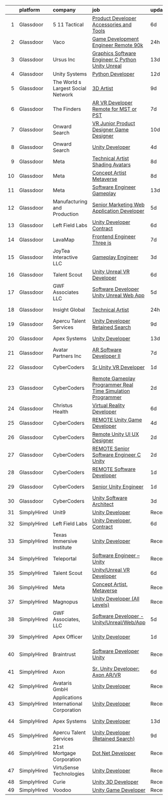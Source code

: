

|    | platform    | company                                | job                                                                                                                                                                                                                                                                                                                                                                                                                                                                                                                                                                                                                                                                                                                                                                                                                                                                                                                                                                                                                                                                                                                                                                                                                                                                                                                                                                                                                                                                     | update_time   | location           |
|---:|:------------|:---------------------------------------|:------------------------------------------------------------------------------------------------------------------------------------------------------------------------------------------------------------------------------------------------------------------------------------------------------------------------------------------------------------------------------------------------------------------------------------------------------------------------------------------------------------------------------------------------------------------------------------------------------------------------------------------------------------------------------------------------------------------------------------------------------------------------------------------------------------------------------------------------------------------------------------------------------------------------------------------------------------------------------------------------------------------------------------------------------------------------------------------------------------------------------------------------------------------------------------------------------------------------------------------------------------------------------------------------------------------------------------------------------------------------------------------------------------------------------------------------------------------------|:--------------|:-------------------|
|  1 | Glassdoor   | 5 11 Tactical                          | [Product Developer   Accessories and Tools](https://www.glassdoor.com/partner/jobListing.htm?pos=114&ao=1110586&s=58&guid=000001831befbb0b8b8a5b6547b1e1d0&src=GD_JOB_AD&t=SR&vt=w&cs=1_8727e449&cb=1662621039729&jobListingId=1008112128810&cpc=F4EED0218A761C36&jrtk=3-0-1gcduveq2ia2t801-1gcduveqmgrhv800-6e2450d7f7411aa9--6NYlbfkN0D6KkuCY15rIuO4yDBIdTXqpEaovYncxkn53Vcrfk9ZM5wnFUFug3bUOwzVVTDFWhs4wfNLJFKAe3yOrZ11C6YtWDrse4XV1Lqq490EEzg_Z_4wEpdQ1NvAiX4cvmtyij8VriQu6uCAbtofxvZWjCQV-nneCz4nGmDwFVwfmMX7UF9T0qTsReOkLzyfKA7KdP5cFLKm84AwnNnwRfqDwt_wUp2S-sPTL1A2o_g70TtOL3x8ZbxEw1Gwy53wquQuB9a9oJupendtH3T02TYlU2ul3KdCJYPcNlm_yrfXAARbQYSJaczOvCKx7xZNl2v1ecYnAFUnwwnvsL2r4Ux1FZVP-oBywsxrYle3GZXy1ThZI2bnNQOKDF7XgbgH5Cdw252Noz-6EHRXa9N7WSmKU3OGeihz67_BenXL1zyJw1l3v5BVzGwms-AgtZ5kgqpwudU_dZpCRPtYnW_jhRvxRNWln2qgXls2aRBEtb87Y6A_Zr1cFvSsnp554BT6SVFzyl3OI4HIGGdszzfq48ciIVCPUMWLLmWZr_JEzpkGxxQm8WOZfQmWzwIlnz_ej9BXqYxS06f45CTW3rAjj3gyQmmycCclMr774UdEPASBwH3nkc0NkLIoBYoIGIyXCY3P2oMybxLmo4J6sNydnnu4bGBf-b6qFiCD3HPaffnIhabQc_cg7l6YDfrF-LRFpmsa5J2qm7xsEGmVxUjKj2gwTirmZHpH1OpEUgbRrBxk5dUMp5SjpIaBrmh3qabL3j2NvtsqPbme0TabYmxAWfv3JXyps_BuDLrR-Lw9BSZsqMYd4L2JSCcd0UlV)                                                                                                                                                                                                                                                                         | 6d            | Irvine, CA         |
|  2 | Glassdoor   | Vaco                                   | [Game Development Engineer  Remote   90k](https://www.glassdoor.com/partner/jobListing.htm?pos=125&ao=1110586&s=58&guid=000001831befbb0b8b8a5b6547b1e1d0&src=GD_JOB_AD&t=SR&vt=w&ea=1&cs=1_60d1a84b&cb=1662621039730&jobListingId=1008123868691&cpc=B076152010A3B66C&jrtk=3-0-1gcduveq2ia2t801-1gcduveqmgrhv800-772e368b76b43bd2--6NYlbfkN0D_sybMACCpf9B-677oK5j6rPldVB6BlrVvFjO_o-GJZbzuF-qh4PxErFUqfUsv_6vLbAcEy4Mlfh66laQWdyS0J0DxNhnDJQ-6FXbC9HX49IiNU6oOtywABwDOZN41N_oYnRQNWd9z7zd9UNL22TOo213y5ipMIoB3I2jtlS3w2_j4En-L8rBYos2YX7HXeYyp_J_wH33DfNIQWcS4-IIVPvi6t4FKnhLVBQAPVSK7OIQhQwK_J_fWQ6tFCk2NTR-mfyyvkLBrJtmgRQgH4irS2UtGPatrBNgAAhwp0drq3f-YYdu-QTbKaiTsXJrjkZqaaYITnY3HJfD5xtlRyGG7ZYXQqqApFNaK8lHYSc23UBMUxK_mB2G33ahdHtv4c3Qh-JXvgJ2-Clu9M_p-A1yHo0yeW-Hf34IDpbRHbPwXx6A_A9WK-ZtIB0sXt650AyyM6eGj80fA5woxOoFeJYKB9uwVTOu4u4kcCKsH-cAv9iV2s7unNRH8jpNHZULdE5g4_rhJRVf1oMMXbjVV24urBZw5FSjcJKtXzlHje2LYfQ%3D%3D)                                                                                                                                                                                                                                                                                                                                                                                                                                                                                                                                          | 24h           | Huntsville, AL     |
|  3 | Glassdoor   | Ursus  Inc                             | [Graphics Software Engineer   C   Python Unity Unreal](https://www.glassdoor.com/partner/jobListing.htm?pos=126&ao=1110586&s=58&guid=000001831befbb0b8b8a5b6547b1e1d0&src=GD_JOB_AD&t=SR&vt=w&ea=1&cs=1_d7045bfd&cb=1662621039730&jobListingId=1008094033133&cpc=334ABAF5D42DC775&jrtk=3-0-1gcduveq2ia2t801-1gcduveqmgrhv800-a503bf67493adf7c--6NYlbfkN0CT8vBT9H5mqECx2dfLV_FONLPDKpIRssxVwtj05Tmm4rA5I0VNOPdM1oYsK66ov5ozRYF8l6lSbj2w8mnkxNtzPvq4xrxWyHAas6Dg1kdrUOgJv2YyZkHQbFM2OivhpugmqZ5om6MWAcpLRyZ6gIQlFMLi08SCGusRRvhDyvVeMX8DUUTJXmTx6nw7SsSZdq8Nt-8KK_5o4vH15EibFmTTp8ytDggw_ewlPkDrXh-xoNpk42rGPX8WrmLj9WET0I6dPhj6yNieG23cgjyuYrAZTWgA_m_BaYOpu9d7djE9YsxGZkkraPINNrJ6scFPNkbMRvgGsS-qsSSUFneYLkAQ5qWjDjR8zvg9r-eSTAiaxH5KmWtjRTFXrkE8Tn1BqkIRrEyaz29yWwzEmQPYB09daJUZZ61od8kUYjjiOiD1Ws78nArJeRWIWITuf2oHI5q0TH_sDWg5uzmCHNfg8BkolmWD5n9dqjcMWsXCdv3z2e3RtT5xoQcwy_N0WJ0M5T2rEHk_T1g35IpduHeVbc4buJQLsd9_f9JMBgKlk6MQ5Q9SmRA-l064wXkudSye0SFhQB5qRW-xegCCoX2D2eRV_kACc0WKJl7M-8zAOI6v8cLbpONN-dkLQdNuyI0ByYTSSXu6tYWnxhXGj9gwJLDraLg77NFkpW3vuvOgnZgPIKaMfAO2koPkTIOf6mK1UX0d7xDdcXQ_MnUYbVkby3cR52BC4-ZeJMDMotDzEDDQ_cm-q6_2oGFc1BsyCx05E3XSIeYvdrVPV6CJFGqZVPn0gCjCNkswn9fzncT5UJjMghtqcdRkEZpSG6X38uuZLcFHT8MZe2Ss5F3qF3DazZnuRRLpxVHOCDWNXUzjE101cNxGYZ21g888zSpdqd5Uezemn-FKjyQaIBkFVBQk_GHUQ3gEUF_abhEa6Jtzh9EhYPnIAQvaapGOKILNt0PUBFYTGcGPIm8WLsIhvTa9o8INocdnTv-yRRANkaMoRMAzv36mA6hCdzR2)                                                         | 13d           | Redmond, WA        |
|  4 | Glassdoor   | Unity Systems                          | [Python Developer](https://www.glassdoor.com/partner/jobListing.htm?pos=129&ao=1136043&s=58&guid=000001831befbb0b8b8a5b6547b1e1d0&src=GD_JOB_AD&t=SR&vt=w&ea=1&cs=1_5c6a302e&cb=1662621039730&jobListingId=1008097327254&jrtk=3-0-1gcduveq2ia2t801-1gcduveqmgrhv800-9efdc9f742ca25e8-)                                                                                                                                                                                                                                                                                                                                                                                                                                                                                                                                                                                                                                                                                                                                                                                                                                                                                                                                                                                                                                                                                                                                                                                  | 12d           | Remote             |
|  5 | Glassdoor   | The World s Largest Social Network     | [3D Artist](https://www.glassdoor.com/partner/jobListing.htm?pos=121&ao=1110586&s=58&guid=000001831befbb0b8b8a5b6547b1e1d0&src=GD_JOB_AD&t=SR&vt=w&ea=1&cs=1_a121be81&cb=1662621039730&jobListingId=1008101832019&cpc=6FC5BA77C9A4CD78&jrtk=3-0-1gcduveq2ia2t801-1gcduveqmgrhv800-8fcda0edc12eaa9b--6NYlbfkN0DSgjPPcnEdvoK3uuxfISLALE6pB1FR7YSHOr_tSg5_QGIhoz_2VqUepdcKLBLI_zQ5vW7COe9b5mlnVXQPZh-LCDTWvpcID5VL-Y-dck3OFKxyxzH8bOfDIUENNU8cHnxMEbimO4vZSH99drUQuM-N0RdNfyWkpSpm1sBW4nersKwSm9JI8Oo0wvgOiHkK8MNgYAImdshmAl1AfFWn9607GXU1V8IldymJbiBY4zG1DMvm1FTecsrHs1MusQrPdOeFk2xiIkkeByB4ALJ_LXPyiTk54F5TMEDmQrWFKA_Na0TrbuciU37rbavLFFC0qYteVGzc4VXY5LL5GUttrpC445oWZfIz3YCRFu5XCUpq1xUnO6H8jk9n4WdfLJItiYTVKBBbXpXs9bEJD_HUUaGXBAqfLxlojZDNYRnIpZ2fZ_sbQvUPb6xwceTB9Mo0Z7pvgkXakrS6CITFMiDsg5K-GBYXYt4mJ06BAjUGr2TC9-6k8R-UQxhOpmiw3Rcx64mIbCHIyUzJ6LE30RJyGqlB6NdDdlOJU-lMf4X-c9O2chKkvgUTD5G6S5M3SuwLIQVWucymDD_wsRee_7g5AtAr)                                                                                                                                                                                                                                                                                                                                                                                                                                                                                                                                    | 9d            | Menlo Park, CA     |
|  6 | Glassdoor   | The Finders                            | [AR VR Developer   Remote for MST or PST](https://www.glassdoor.com/partner/jobListing.htm?pos=124&ao=1110586&s=58&guid=000001831befbb0b8b8a5b6547b1e1d0&src=GD_JOB_AD&t=SR&vt=w&ea=1&cs=1_b369cd50&cb=1662621039730&jobListingId=1008106385070&cpc=B101C867B3EF2D75&jrtk=3-0-1gcduveq2ia2t801-1gcduveqmgrhv800-76e8d4ed4d326d96--6NYlbfkN0AYo_ysEmi-N9D-g6x4hDoxwWbDzILIh7p3iecCghkOgCCQ9Hjx-p_46PTVF05XzNP5Z5K71OiC6zoUMdSW3LZvMzecx9XPoBXy4TghAeCSdb8dXvKrDUkzgIaCWvmYeo1SeQbGFdI4NQnpIbRQDunnf92V0Ep1OSri4gPT5T2YNh8Y-j5fvXhZ7qLhd99Y6x8XBFRaOyXEa-zIw_egmXmwdvSlTzttShtKyCuOH7q8ILvylHMRTXz5tBmEVJuBo-SnXrUMIumJ5evpIfm83OdFliJ66lU8RzUdsJCa5YlP_GzwXOLcP_sQlz5zmq0Yjx2XO1PdvM2_Ag0fhcWjQKsuIAXU6dZxjNwtpnKyoA9UlEx46HuC5I0IcDnoU8jPiiQvSemPtfnx5-GoHn6IiUq7YJCWGZLmewmlCvBVNrLHYXrsJ_ZeSbw1_SvvW2nH4MktHyda3x5klTcPIPjM6ETfBg_EO3mbOLYAnwsNcmo4qYen3dQq20hmvfpT7Qi3KIXuWpWGvooLkd9vgl2Y5Au5)                                                                                                                                                                                                                                                                                                                                                                                                                                                                                                                                                                      | 7d            | Arizona            |
|  7 | Glassdoor   | Onward Search                          | [VR Junior Product Designer   Game Designer](https://www.glassdoor.com/partner/jobListing.htm?pos=128&ao=1110586&s=58&guid=000001831befbb0b8b8a5b6547b1e1d0&src=GD_JOB_AD&t=SR&vt=w&cs=1_9aa084cc&cb=1662621039730&jobListingId=1008099053226&cpc=FA84DF7EA1EC2398&jrtk=3-0-1gcduveq2ia2t801-1gcduveqmgrhv800-07bbdb308ea4cc37--6NYlbfkN0B7YoEZZ2QAGDyEGGmBPAUWSHc1Mt3sMCn9FehKcWA3w0f8WX1n9N967XqX1pCIHHLFdmzbhUsIqV71s7ELi4968vvXF1tNBLroB6uxZKxOmwhjWdxb5OGPft9Hp_QzX1Za0pDBa7zXeAU8-B_2iBrng0C8MzgiMDMQd45vBq0TClPC79mO2PCgaKkJU2WFn6FkfKw_sWcQqbo4xpKzipjKMZGBjJKkaHjHxcw9t56s9gq2Sq61ETOwdZ_3EXwSWCrkyVRYe04_rjSXCJjQR8mLEenmHKrhF-vZzSEFkLPrpOz3OR1Zrf7Gc9ZEHRCqdrtHaHDm75xHnk_oScevWhamddQ3riqrT3QZ7YSW2KB4rB_v7jm4X4BvhCid95b7B72ahRiMbi7ACoco6xaVpKVpnJmcb3VredPGAvLKy5rLVcW-5B7vxA3UpQGvgqS-y5TGjtiMx7GuyH7JPyJHEAzpEigqr9QVjWmQeSqkl7GhsL1PtWqrGEfQ5ZpRyPY0hpLYEhmhMK8VIMECORR3KCd0v1GwGhz-NsfCHo7QqnSvYaV5V1XWv81tfDlWu-OZRxaMLBxY7Z0UVUCDGFzHKXq1PtD4I7WHgkUq_y-ah0voATbE2mMH_vKINDPY-c1r8rue7_k-3EPm_m0bRCeXb5AoC4EMtSUEXLjx1UvnuUlWw9nIxmbQ5JFwdcFhxv6gov06R2pDfnESJuz7ERXe8yY-T2OC_6qiQg9Q8uQl3dUEKjVeSrDiukLEROgPYREFagQ_I0Hj34ucMNKjwiWCyUIZ9JFbohAu-hG-U64YlmDpG16pOvkprO2-n-8uNc7W9flboQeFylZhPy3TkyeiZz9YXvS_VjrdXLrMNv5kdrj6igwoIACRyn446r7i2JXWqIF3uUCGuLUdxhAcLq44mZtJ4bOgKzn0Ag1DnUGw9WNtSgRjYaaVrRwneJEmEesQX86w4oV7a1ZcAX9Hm_BcKa8If1ew1tA8GY-bodx-hdQ_54t_pg2_gKEyxGKQFMLgHP5VNkxd8qwH5ur0gdOg2sVe)                                        | 10d           | Seattle, WA        |
|  8 | Glassdoor   | Onward Search                          | [Unity Developer](https://www.glassdoor.com/partner/jobListing.htm?pos=107&ao=1110586&s=58&guid=000001831befbb0b8b8a5b6547b1e1d0&src=GD_JOB_AD&t=SR&vt=w&cs=1_15e561a2&cb=1662621039728&jobListingId=1008115293704&cpc=A0637F14311B9419&jrtk=3-0-1gcduveq2ia2t801-1gcduveqmgrhv800-12f96406052cebf6--6NYlbfkN0B7YoEZZ2QAGDyEGGmBPAUWSHc1Mt3sMCn9FehKcWA3wwfxcx19LEZnY8Y4HGhdxxq4FgeXV7lRvFudE7m0nqXK01eQsbX62BfvzddAL4GjospIDhF8UE7k2-Ljv9QwnRhxnWtuEHGyLZO40uR_IOQQTnD7KUjLLyy-Z9PVQmL-cbO_ZypimjIIRa-YKxeNA8J-Jg2uGR9q84zBDazPioCWXlaN8HBsUu8qfr9XhaHxfcAz1FxnwYo2uD0LDvA1XS0kl3xIcCvNGSK_-8z6OBnjOeI8TqicR-jKxE7-fENzxoVs4o7zPTpsUQC3fOuDDMRfY5aveYXs8VMDZ2ji0-t3d2ichXHuVpZpzRqapZ_E6uNyV1qZqTpsi_IX6JPbGmIpZxadq3oRKmyC4NksHM1JS85eYnImBcpIpuzydIEDcFhGtq8wifIORC88t10_hs9AyK64u18fZnp5wnYlorwviQDCx-Os1jFSSUDjB5w5p78ABrg-nvfskjbNNm-olPCtiwV_hnanXs_LbZZ68xPGhWshI0hDavV7a-DDtJ7tiapyOiQ4_UiY4JlPbWy51lrY8uQ45jMWj3wbsb-bO7hWNGAVRAaBCwVK1XwlBudaGBjv9vluvBf80gU5z_wuDvLPLujrIVvnDIkxL3m8M0fzYfD19kxBRDpQxXo5CvdEjlWIesi2jrJHNkAOA1VhyX1A99zfchL6kHPYwq1gJOgWsX0PCOouTER6ICns6lJG3VmMm1139NmSWDtK2Gh2TTvWwxSMh7Vpa3K_wGJoZsxWS55XtxsXdrj7HZQfjcDE0vLDYOOUKDdRTlSW4kL4dmtILIWxO8WUazvHawTS2hLU4MiVTWP9g67Acjm4YjgjbRdTLDTo6G1QtLO1ke0MZB4ucSveXhdiJkSeYlzE0GDeVrFPU3fhbF_ycnqDO7diHJADhNij2p7D7O6UKyLnxODaY_FMu3ZItlQiDjEPBZ9R91ga6FSu2Iw8rdSwPAQIrw%3D%3D)                                                                                                       | 4d            | Ontario, CA        |
|  9 | Glassdoor   | Meta                                   | [Technical Artist  Shading  Avatars ](https://www.glassdoor.com/partner/jobListing.htm?pos=111&ao=1110586&s=58&guid=000001831befbb0b8b8a5b6547b1e1d0&src=GD_JOB_AD&t=SR&vt=w&cs=1_695ce0ff&cb=1662621039728&jobListingId=1008104919858&cpc=9952A63AB06E78AD&jrtk=3-0-1gcduveq2ia2t801-1gcduveqmgrhv800-f15d80185ea8b6cb--6NYlbfkN0DYl4UJW4r1Vl7FEn6T9F-rD9lpC-0oMJVSiWjK_MGUd8e8cHXcpv6KPyjLHZEfqkWmIihMCJXc31fMADfN0gJ7IUkPxhTp1nyQtrbvzomRIl047Bd7eGennDhYyBKwa6LFWtvklSdcE7P7hOAfvItVNb7U6znhKcTIS6fI4UQgWLG352V_IizaADTTqeeBU46CHtIxToHssg-PF5WkspCSs7EEzCpUADiWCs_aVBDBVIgWlKkBAWdPPmt75H6Hg3-iK0PL-yUsjmn0BwqXkK6K_9n9hjXTM4bLgcuJOhdzPuMTspUs_BaMktXY41bG8nxP2DlmNOc3AJkZ3_hnKaYjn7R4fqJhF-6bYwbhGKikGmsGFWxkagK1AwMzH022TMVFkYsCtdfQBo41KJqLmAkvjVRyLZgFaRxTpc81LA8FlnPavp-_14eaqfZtD1Pj545vg_7RjDK6X5S-AKNGTugK6BtedU-ypZbxuJZslAqMFoS_S0eiOJtmcc09uXWQt2svEZ8eb0X-VTXqG3UmQRtYX96P70MWuM_cL0jWN_kRxgsiCQwJKShOmPk-dIhEfh2JFwOIYB3wK64b6WHjN0rFCe5xU2sPaPeudDLJHeL_6DOEo5XvyQOdBxL9wEFEy4fU97ZAr691YEUleXr9t-O8EUkJ1QvbuSGD5acQJr4kict0p1mFn3f8mRnnBYQos3zo598L82E2KT5BP_28XmOh3cZmy8EMlHfSvylJxMY0xXLBsfbCqlBI5L_i8UfF6TjVIHGP4awpnyuKKzc4r1NnO8uBGi7aTEF9rwqBDe8WFJaHmMkgNngt-o-hNGOzPjghjDvPo7dTV6YRg-7pjsSg7JV_tyYtqs2VHSRxpF7CqzNdigYHtNL4J8hclDOOM7VSXXruHRILJLYAwNGzq_87J_QV7RccKyIRI6Qq_BTAzxoAlSfO2MJWuSBa-lpW61aUAHBL87KDgbmHt6VNlrKk78LF7BPIS024lFuhEMKcZLcsSc7_xOVG7q8NtdGMh4kHTKgye2tI9z1az1jK4CZWxJHcpTVjLFTOD9opOZD0d-HLd6IlizUGdXivJSFYb2s%3D) | 8d            | Remote             |
| 10 | Glassdoor   | Meta                                   | [Concept Artist  Metaverse](https://www.glassdoor.com/partner/jobListing.htm?pos=112&ao=1110586&s=58&guid=000001831befbb0b8b8a5b6547b1e1d0&src=GD_JOB_AD&t=SR&vt=w&cs=1_801bbf36&cb=1662621039729&jobListingId=1008104920128&cpc=5FEB1BEB8E14EF52&jrtk=3-0-1gcduveq2ia2t801-1gcduveqmgrhv800-4b114d8e5f1c55f1--6NYlbfkN0DYl4UJW4r1Vl7FEn6T9F-rD9lpC-0oMJVSiWjK_MGUd8e8cHXcpv6KPyjLHZEfqkWmIihMCJXc30MVP-YiIFxzoyrs7EPhl-n3NgzVvQSFgeEZ0hvgQ16Rj5IiKLg4zxWly0irvUKehndMyNdhWO0YAwI9ux-a_i193sjSruDpz3cOVyi2Os_U_h5D6MkxUH-_kE4eVXUaDFWNACPHPRwQ_zOFTPzIN7CmRjw37BuaV5aXNjo2qn-GtVcQgu0sthYTBdfW51Ch06bwiKcdiqMkJABnHrIcCpEoXhjnjyhKNOvZuDM5RtcF7cMG1ufMp2n7aO1GqLZgKkA0hua9NvnpQjzhq2WwebudOsFgz83VLB82dYrd4amdOwzjeq8ylhhzdA8dSQgUaangtdfzmlkcU0oTOEfGwtyaCgBqtxloIpRaFjnL9fBGUZ8DD-ASWbH0PRjMIzzERPCyb0ssS_MpSTuniRXBpAsvjTJVIVdkuufNx9j7XGTyaYVf9-sp0BLuMpt9CSMs92NfSxodaZMZPC-y9X8NedwH0Si8nyLiLSgtSX2Ptz1ZGmALww5p_XcaIiP-zmr3vcuutR9uzQ9UyYPIwjUTkT5fhIaP5vdLMK2Fz5g4I-94HRtyWEx1mzSPPsaiFOiM268oVAPtchsuRmHhi1zmCMk42Csx1jXkLwDxrlRYq0TSqX9GIzSITUExhsSPBUE2vJ5oqGOygv9mw4vttRBfPUBqsMy9YZ2fV0ROJ2Es1J1cTD_x7VxJeFYYQMXpEH7DRQFlLMkkzrvoqsMFs5g6V39CLUhqP0tnOMAOpO8cTTEVT3ZkksBIPFf-nmjP9I_Iyyz-nmNd1sSXJ-Vkz4qtwTzytmr-JmvndIOlmw8QblXq-Hv8Q82hzOWodm-ynIsUl5mKzJyYK9_QdA0ytghM55JO6ZfEfwvLXco5stiVrGuPK9MV-VPbs3qKW4aquOEaG4F-DK16og126Jhho8imxxn7Hlp4gXkqeEYb6yWDqkZb2Q4wGK0EjhSJgpGyfbfn_HRoHzlTjGzD3Jgz2P8twhg7UgJOokxd8xoh2SgRkVS84rkQmzGxQ3I%3D)           | 8d            | Los Angeles, CA    |
| 11 | Glassdoor   | Meta                                   | [Software Engineer   Gameplay](https://www.glassdoor.com/partner/jobListing.htm?pos=113&ao=1110586&s=58&guid=000001831befbb0b8b8a5b6547b1e1d0&src=GD_JOB_AD&t=SR&vt=w&cs=1_58a8a8b9&cb=1662621039729&jobListingId=1008093941025&cpc=1120CD366D53BFD9&jrtk=3-0-1gcduveq2ia2t801-1gcduveqmgrhv800-cb34fdd1fcafa8e5--6NYlbfkN0DYl4UJW4r1Vl7FEn6T9F-rD9lpC-0oMJVSiWjK_MGUd8e8cHXcpv6KPyjLHZEfqkXhXH3RkyJcpL8UwPMi2I6z-LKc9fMXKIJckNUG9EyhAVGe_PN_p-mctXWncHP-4TiWTV81wKNdPhT0NBibcintuoT2nE3kCZpxVwZuqQXywdKliHh_wJ4H-cQBggIiT7n4uYP9hhXIfC7vqlOf7-TEXzmhWyvioZC29hANlai7FKvp6uLfh0E0JswrrHXTaaW7dDpQUeWh_xmC18xysOf_b8GpUEWFVXSQSBx-BBfENBs2hYMJ0qc4MV4mXP6Byf54Cj_bnIp7T9CMd_oYX58lly4Qma7_q-4Fir8_oy-waPtTQImxbQqPRWF2O5lDdokDutjzE_TycqqM2zjmyJ0EcktAovdMHOknvpZOykwuycKSp75BKNysovSCAlI_juz6qe82MAjoFh-aVmzQkAH8fNal1aHHc9DerVBrA-ULf6r9NaziY6DL3kfR_Puxfr25Qjp_OZC-WrVmSM7f05bzzSq9OW7f9wRHm3c_k1WY9lrXhTg22FZUDquuoAjG4beTd_CTcmgjkQLuXtk5hHMT8p2QZn5Fl-hpVuVCyGscKDVCHPyTVqYqWaKWuDjfw6frUmMb1xknekDUFYPKjJnFBzITpZOE-stQpLE_kgzegs5_Y8lm0hTHKrJfdZTzqLfqV4pf50zgCHzkKS92txvnVrZYELbL1KDgZ-oZ5CHCOHFMjwBQxO9a4rz8vsymYDfVuBLy8ztqZRlvUXOZpHk5Ne-UL4umX_XLl15MddDexbJda3ywHjfiWQeIJI0COJ9lxaqJOP2A80PjqzZeSNm9TT9I1au2DtXJ1CkFStPpOSiJZe9v2hZCaTz0S04k-r1LSujuQRyvRRaWePy1K8gBWYwSNqolRrdwTahgFRUTn1St-StEXXonAoipLggF86-WMM3XvXuCdqddByjpycsKbzNAIYw-lSvYQYnU_lnF278edx0hwY69CT8VLxvv8lWiQh5VIUSA2gxm1-A-mxwXa2Vc1nbHwlQ%3D)                                        | 13d           | Bellevue, WA       |
| 12 | Glassdoor   | Manufacturing and Production           | [Senior Marketing Web Application Developer](https://www.glassdoor.com/partner/jobListing.htm?pos=119&ao=1110586&s=58&guid=000001831befbb0b8b8a5b6547b1e1d0&src=GD_JOB_AD&t=SR&vt=w&ea=1&cs=1_c17e7f5b&cb=1662621039730&jobListingId=1008114121205&cpc=9952A63AB06E78AD&jrtk=3-0-1gcduveq2ia2t801-1gcduveqmgrhv800-2c45b50f94eb907b--6NYlbfkN0C_4KFwGUINBEH9rnHib4m2ff3vPZ59xxTCDWO3f9-ir6-6B6T1oJoDhQrkLbT1xWA8xalybe9blUQ3L31Ks4qZ9ufpm0E5HGED2R2aeswjBtmFniNot0OXpA4v7qdzytMKHvFv3XC9UhpR4-MXC13ma01NNv1RTzo_UrKNhixkPJPCv_K8w13RKYWv9kysvQRUr9ObLHHMVasIb60Ugxh6YOWxnsws6NchdtlME18j7oG0mu-Oc7_Sdnk_we7i0AKNPCAxtVv4uA8MDOL96jaz8eovszLh590lVCP7KMv-m4EEDIqU6YsOd9fHOE2B0qbFrSha9BG0ZRMFq1fbFQKMOt4zfe8G4oqwDJE16o99osfvRnXB7DzXcAe62-Rob_ZpIFPoekfsBgt5II9TYBC2YZE71P4pY-MFk06a--gIE3NOs1dNgDhYWsUiWuVf5-7Ly0MyN85QrumVuwMCKzL1Gl5hEvdiLbwdY5ZWWNgZ7vLJvsz6DxN3u6vDd59TeYUHrXMDm9EuU_SuWkjaPl5blxqStoIqkR0%3D)                                                                                                                                                                                                                                                                                                                                                                                                                                                                                                                                                     | 5d            | Birmingham, AL     |
| 13 | Glassdoor   | Left Field Labs                        | [Unity Developer  Contract](https://www.glassdoor.com/partner/jobListing.htm?pos=127&ao=1136043&s=58&guid=000001831befbb0b8b8a5b6547b1e1d0&src=GD_JOB_AD&t=SR&vt=w&ea=1&cs=1_68e8aeb4&cb=1662621039730&jobListingId=1008111940061&jrtk=3-0-1gcduveq2ia2t801-1gcduveqmgrhv800-53df68b10c2e1f48-)                                                                                                                                                                                                                                                                                                                                                                                                                                                                                                                                                                                                                                                                                                                                                                                                                                                                                                                                                                                                                                                                                                                                                                         | 6d            | Remote             |
| 14 | Glassdoor   | LavaMap                                | [Frontend Engineer  Three js ](https://www.glassdoor.com/partner/jobListing.htm?pos=105&ao=1110586&s=58&guid=000001831befbb0b8b8a5b6547b1e1d0&src=GD_JOB_AD&t=SR&vt=w&ea=1&cs=1_dcdb51d1&cb=1662621039728&jobListingId=1008107112393&cpc=F41FEAB56D215062&jrtk=3-0-1gcduveq2ia2t801-1gcduveqmgrhv800-507f65a59dabc98d--6NYlbfkN0BvffYVbnfQbS93BkAhZe1nr_iwjsb5JUyOPZS3_wkjOSgWe_xkED14VH_47UFZw_f0PD-YV63-y0VMcTqxeh60kz2wUlyYmhXvmznHihDAAKeEfwl2yS4bQ_ahTu2wz6TXdbxPG-YL6ZGXSRJhELPmAH1xTPive-rk2Dzvl7eLtJhbzN0NlD7-sza0iPBPqtxIiBEmC9sW1odOV2Vy1taCYE3TN6EsTcMoofXcUAvKPf_opfYrxu-5FU6-ZVsPzY6h7IAySERG2eDN6axC4dU24Z1ia35obHJecljd1A8DzHTIaM5Ryy6MVDlBQdbCj0URhE7-_onFL36XbYYGmVA9Vuzwi48SfsJw602ECY8U7iG8fN3a8BvXeq9UVyZt5fx7SRXlh_3pgjz0ZB-1Uws-DU-WBeDZug-VtzAlST_6_EsDRZhvM4X8uHkYik_KdrEVUz93Rp_sCpMycKqsMEF4c-vb2_MjN3_CK-QLtJi1aodK3TsUpiWAeXMzyuJh-jk%3D)                                                                                                                                                                                                                                                                                                                                                                                                                                                                                                                                                                                                   | 7d            | Remote             |
| 15 | Glassdoor   | JoyTea Interactive LLC                 | [Gameplay Engineer](https://www.glassdoor.com/partner/jobListing.htm?pos=110&ao=1110586&s=58&guid=000001831befbb0b8b8a5b6547b1e1d0&src=GD_JOB_AD&t=SR&vt=w&ea=1&cs=1_bc76baef&cb=1662621039729&jobListingId=1008116988451&cpc=65CC663E25211861&jrtk=3-0-1gcduveq2ia2t801-1gcduveqmgrhv800-2049b928e5016d93--6NYlbfkN0CywKRhks1_WRHFUgWhBQHGMyRgY-AYt2YyuDnn3UEmDVz86T7MUkl1hC6jVGtbAUCStXuhbaQ2tYy3iYbhypYIORaQ4bNYQufAmUwMk7qNI8KYn27I0kq-ud4-M_c-E2hHrqKWX_EDS-BRF_rq545gSKRhuQk3GS0H1qqu63acB5M7E1WmJyBCgQyXHa8Mupcqqje3poHCoor8R_KcX1PZK_BBfdoSiU1V3v1Q6g2mdSW4Ag6KSL9RcXN1bnw51gq70BkFoCQJovLKFzto2gq4cVWaWfCRid3bJfaJFG6ufA4IbT5Zb_KH_Ne3mUJa4JyJaDP-sLFVxzpl1WoRB-lW2ue7mmKcRv_FroZ4f4Rn9pqLBuFDOCdL2wOr81kF47ImC5NPWFRq8eMoaPD_nzB04saC4nrOKB2Q8Dgc_iZmdWB6bkY5JjgTeLOMZGVzf7bBkQ5_e_q7wvBn245wYiXPr7K3k4vBNx4tWwOgcl0zsOFZh6dsE_HoivIgerFf5eI%3D)                                                                                                                                                                                                                                                                                                                                                                                                                                                                                                                                                                                                              | 3d            | Los Angeles, CA    |
| 16 | Glassdoor   | Talent Scout                           | [Unity Unreal VR Developer](https://www.glassdoor.com/partner/jobListing.htm?pos=101&ao=1110586&s=58&guid=000001831befbb0b8b8a5b6547b1e1d0&src=GD_JOB_AD&t=SR&vt=w&ea=1&cs=1_49a2f033&cb=1662621039727&jobListingId=1008110844337&cpc=3999BE48C643E528&jrtk=3-0-1gcduveq2ia2t801-1gcduveqmgrhv800-d659e18815655494--6NYlbfkN0DbYLs4CfwGVTREixwikAExK8n1pc1Nzb_WRRt8WdtLmAFSSOwFbSMQVZFwxe4jkqzK5cnFfaoEc2xZPA_HOhFUsXUTLM9luD2-CGF0V6rN2-waAaDc2ZtR3W5G1xvcC5u0WUog6f4P8yqyJ0zOTBMhNu0Y54jrDKPehcRXIaCR9T1WlAznPqQtGabNEysS6K0rp960JSAmZPA1c3Hs62yEcijkkVLJstY1ndnTjuKn4sFm1xNl7Bf0BSpmcE6VBdk1Q2L3pPGFrl3gW8-ueczVu2syTBwtAp9qepBbVVt_O_4k0XjQke-hbEdTGK73ZZvBEsDcZhl0tFMH-kV7V-Byd1ntjSDtOpI2LeNbWI-Duz7XLR3dsptt-hBSuPnwgazq1JlrM2v5x3xkwAkaiqD7hEOQwhEHXE79xZNcSF0eT42QfPDGwYzcOg55O_giUTmrb3wyo1ucT8lJzwURezgtfyDNWHNPEFpDUTmZ2LvDBVWvoXSB0yWjeTGlGIiMJC2bFAZtzCI92g%3D%3D)                                                                                                                                                                                                                                                                                                                                                                                                                                                                                                                                                                                        | 6d            | Remote             |
| 17 | Glassdoor   | GWF Associates  LLC                    | [Software Developer   Unity Unreal Web App](https://www.glassdoor.com/partner/jobListing.htm?pos=102&ao=1110586&s=58&guid=000001831befbb0b8b8a5b6547b1e1d0&src=GD_JOB_AD&t=SR&vt=w&ea=1&cs=1_dd0441a5&cb=1662621039727&jobListingId=1008113847249&cpc=E04C949A9101C6A2&jrtk=3-0-1gcduveq2ia2t801-1gcduveqmgrhv800-4a432009221c1997--6NYlbfkN0CiXlXD9X9KmMK7S-b5IcFBvVIey8Qr_VUnbo48CIz6WLzcoSDqneRDku8QlUdN22kKDxpZipBu3R9SWpIpbnBOif_WyzSOpDPBLp8SH237hTTGLeXdTBRvKFfH9-fsxvk44MkMMdxDaDrE8b02UV5PqaRrbQQ8HJ-GwRkEgP4BK_mMhjuP4gDNddU7otffMAAV1DxY_wXejrOw72AvwH_kNNQ6mXVZFvpNlIZ3PZAA7_KPyxhj86ncH3Uc7BAdtlMiS6rJT3UYt2autJwQOKsTK1NISxxAmPyzUOraFGg7wzuMlpA78JFI1oLEaUwWyRbwv5OH7oS-nWdYcWiI-1B7Xwy5N84i-LVr2PcvB5-Qc2jfras27Kgx2bVUz4UxQU8siccVlZTqUAsUgJfiH73o9Ww7CGmtaeDowUyHWP8sIGBKtu2LlCzXXTIbaAD5THI5CIzVk8uroQ5h2K2iuNIUkS6yyoGotpo8MSvz8YLLPrOGgMC4RkOnKZ0qMFXt_uY%3D)                                                                                                                                                                                                                                                                                                                                                                                                                                                                                                                                                                                      | 5d            | Eatontown, NJ      |
| 18 | Glassdoor   | Insight Global                         | [Technical Artist](https://www.glassdoor.com/partner/jobListing.htm?pos=130&ao=1110586&s=58&guid=000001831befbb0b8b8a5b6547b1e1d0&src=GD_JOB_AD&t=SR&vt=w&cs=1_91ea6f2f&cb=1662621039730&jobListingId=1008123474299&cpc=FB7E4A1762AE5BEC&jrtk=3-0-1gcduveq2ia2t801-1gcduveqmgrhv800-3ffd07806c8889f3--6NYlbfkN0BKkHZu3wF05EeDimN_p6sYpKCMArvwa95YdH7UpkaBCqc7l59ErwqcyE8VoIfttn5P2vTHJPti_nwkT4fb5O4p0Xe2I7HGmxpXf_-TVdAgPrHPz3Jkl4sweMJzLGIiCdpSpBml2_BABUKrZJj7c0jGfAgfa6uN3II_XY-NMdF7EAlz6OFvUeVL0s2b1HHsfxGQaC2p1gJ8h0QfM_vuDGs54ngkRimtMLWvl3RmzwkxFi-3bdQ6bHb4nhx6G5zblPzuJ2hnaxcZMSXQZk0LBHioHepkSp2UVAjlHsxjhzcc21v6iEILLKvlTCBQRT55FMGPDedBvxAh9GQVgIwfqSCgp490L1EyxvAyr5tkJlUYQuUyqejTAWIoTmgc1T79En4nC9ZRCLcofsv2bTYgpuGTuE1XV0yWhA6rXgmeFSKTVtMEmTlcvpW4KfQZvgG0DEYyUxWos5MUk7u5ZlSWO_9H7WHwaAOt4Kv59w7jAYYEaJVHZ-de9yjRzBeh8mBhO-U%3D)                                                                                                                                                                                                                                                                                                                                                                                                                                                                                                                                                                                                                    | 24h           | Sunnyvale, CA      |
| 19 | Glassdoor   | Apercu Talent Services                 | [Unity Developer  Retained Search ](https://www.glassdoor.com/partner/jobListing.htm?pos=106&ao=1110586&s=58&guid=000001831befbb0b8b8a5b6547b1e1d0&src=GD_JOB_AD&t=SR&vt=w&ea=1&cs=1_0e01e81b&cb=1662621039728&jobListingId=1008100956513&cpc=853DEF62E69EE75B&jrtk=3-0-1gcduveq2ia2t801-1gcduveqmgrhv800-29e150451bcc4fa2--6NYlbfkN0AZ3MYtYQWkBopVeycVr_1f1rDCs_k1mphEn014V5iC_uq83vDdE9n-Rdaz48ksWHHqArENbVwezk-6LjDCi4QZvlIRkQcK-Iy4D7AmZrXjOf6YOry7HDI8QD7rxlm29wwn0dY12nLTj7Euibn31sAF0ZhNZGxu9r3kTxXWMvnWwAUPSXvkawnAUWMSFTFlE8FLBK1F0jvBHVLfOwEymMq61Wv-cCO0qFKmb9ValCOu4R91sXNod6Of5mF_YXnWeKSwL1__WZnkHpisuaSzBph0HdwABKpkwBm23G2_JOsxrRpr4MsQD7wbi-8okehhuisW2bI0qogqQs6H52B5dEyY3OlK9jF7kB_tp94BeumbHbGqVUzscujVB-5quQ-uPmnzO52uTzRHLEmmP5FLzM_t2xt-fuZihjU6yxg4bzv8EOoKvSww81jZGjql8lIc_CL01V182DA7qyn94lN-quw1mEEquHaiOTVQQfa4SA0xps-n3OB-Nzcar3g4mZ4uVYT_SEIOjNWRn2PkKUqQklLO)                                                                                                                                                                                                                                                                                                                                                                                                                                                                                                                                                                            | 9d            | Irvine, CA         |
| 20 | Glassdoor   | Apex Systems                           | [Unity Developer](https://www.glassdoor.com/partner/jobListing.htm?pos=104&ao=1110586&s=58&guid=000001831befbb0b8b8a5b6547b1e1d0&src=GD_JOB_AD&t=SR&vt=w&ea=1&cs=1_15ea8517&cb=1662621039728&jobListingId=1008095644462&cpc=451933188B21919D&jrtk=3-0-1gcduveq2ia2t801-1gcduveqmgrhv800-6bbe27f3ee36f77a--6NYlbfkN0DqWjE27Bj7wQp7zwejGyju2OyxUuq4SEucXSyN07WCWejYvQmJsgF2DYF8Y-TYieD1jr10UgDSox5dumJNYA5WJqkQ-nEWPu2Rc9PgyWrCP7nX1cbXE8hLzx-28Hd9xYudWUqQyn7Qp-bj_r0v5HpnwaNV1w4cWgaPyjPpalKfu1o9ZD8ZCn87KQXxrpEllsBff5aivAwO3MvT4QuFSDstzuZNmj86GLFfv7S6vyBBzd6eWd24sKL_3-A6fmwARVGFYzmhflQsADU9rZGzJVMohgBcuOr_w3P5JDoytu4_gjLRTHkbH89_2TFwI4o2wXbrlV9ryn--SVE6XcGf2xIJpm2VGlmINRnflxC1Lz32HAsyBWHa6C9D_DDkQeAcRp8kSJWSNfwFpJNgBkGxjXwE1jm-bLBlCbh_sqrw1B5SL96NsaM78yfmsIPXKrqu6VbvlISjh8ALPeZqLCQk-DMGEGtnLTCwQKhy77LuTu2DFRS04vB1UwKjD81Dhxjhw-6hA3yxjo9EvKK8UAYIAxNi8GajiRosZe8F-PN8zgPxZ4cUZKsN_Jw2Z06u4OksZZmQ_8QuESrsgk7R0yoOKoP00s5qbc1kXEMQF-TvFR_yBVc94DEnRn9xV2U0PR1OLkD-_hMoMMKuyA%3D%3D)                                                                                                                                                                                                                                                                                                                                                                                                                                                                  | 13d           | San Diego, CA      |
| 21 | Glassdoor   | Avatar Partners  Inc                   | [AR Software Developer II](https://www.glassdoor.com/partner/jobListing.htm?pos=103&ao=1110586&s=58&guid=000001831befbb0b8b8a5b6547b1e1d0&src=GD_JOB_AD&t=SR&vt=w&ea=1&cs=1_1d4240a6&cb=1662621039728&jobListingId=1008106665313&cpc=147D4D73437F2C39&jrtk=3-0-1gcduveq2ia2t801-1gcduveqmgrhv800-e7104cb7571e10bd--6NYlbfkN0CSE3POay3L6XNXi0aipSscdc1Zs2V3vZI2w3p7sV-Wv_VoR-XsUxX86YfQ56zr2X2DaYELFy_C3wUXcLlSNQY5XhgcS-qb-mOfK5GZmOQEQaCEWWGF4p6F_FMb-3_kziIFa6OePOYEvUBuJ-qJs-wjHE-bkIxGqY7SQZGqOKMNDw4LScBAKRt_vIAGn7gMza1-M2sAYesds_QR37he1SWAijKpgQdCV9vk9Yf8bb9-97aGthmfR7yWcx81VKFxpNspvsrhAXGD__xvam4WGPsYlbqkX4DtclIgMPRfpXFp7-T5LDFlQZmLWjgtWVF1TzWnBypzVleUp5kbEJmIN7mF_IQKAsAhNOuk2kngyDnCd1B0g4TItF4ceuSjDXOiZ99JxTMMey1NH83xp5GE89Mb6BvXVgMut-_E9TUbO3PY65vTCb190M7fZZY9w0TtGK-QM1Krj-nC0Wb0GZr_8dNgyCJf0hx57yKpWAkZbrvcDrnmKHaIcnQBGRIi4rr6h3B3eYnZJ_xlxQ%3D%3D)                                                                                                                                                                                                                                                                                                                                                                                                                                                                                                                                                                                         | 7d            | Remote             |
| 22 | Glassdoor   | CyberCoders                            | [Sr  Unity  VR  Developer](https://www.glassdoor.com/partner/jobListing.htm?pos=115&ao=1110586&s=58&guid=000001831befbb0b8b8a5b6547b1e1d0&src=GD_JOB_AD&t=SR&vt=w&ea=1&cs=1_0dbf7e51&cb=1662621039729&jobListingId=1008121399360&cpc=32EE424DE2B657EB&jrtk=3-0-1gcduveq2ia2t801-1gcduveqmgrhv800-1b57b942a08c01a4--6NYlbfkN0CpFJQzrgRR8WqXWK1qKKEqALWJw739KlKqr2H-MSI4eoBlI4EFrmor2FYZMP3muM3b7ixLItdhif6tO6LKs7U8ZN47Q-qUMdDOH0TRIB9glu52wHWFw7WGg69Q7aGLVZJTRMSnxe8iNpruyHF_5zr5aWLxZBdbRr3PumadwGS_lJ1IxwOnShvqsTjHfs28uB2hXXw9Coz-P--ypc9_n2AXRqm-8JC90Jz9ouzfSm1hk-VcelbR-kTV1YNZQIjg70S06Bp0AuMfj_qpczEUMW4S4YTiUtZHakKLvr4sFt4PNIkoF_iJNqrCyQlc4D6tCYG0HI0aOfZyV29uyBtqZwVIAXMmj9LB1ERyx08Cdzx403FBWgAPGvsoE0-5ZHuUswJQaxEgP2aC58EEZX-7L-bNODHewX61Cd5PPxW3Q8WN_TuIIRFBVi2kv9VI8_P02iBTLgl8T2yHZ7eDv7Ka-lPccGZxSV0fpvcpuSIrFKLj1sIBJqDqpWyHHUqN7oG2UzimNeLoEkcOIavSJ6YYbB4l9JI3-10JFuBoLVIafvbsb9FXVIwPJlCLs00Xv_sOnycT2dSO0VsYrYQfFjXK-capqo6NGGyFojJMkfkdoU9hha0TOtnxHAFq3wwzVgFLOka_dDUVZN5-e2ehL9Wln9QTDiC5thiP3rtsNAWIRXM8riCAn_7UrVX1aM9vJAXtDX872DprG5OBL-CSnc1N2ThHtAOip88dglThF1lIUiygDzPCQKl8ZOdBqz8M8f9vr9lSDME3gEqwIpn3YOfKEVhY4yKink094toZH7yZrkBbSUk9KbutvcvZI-pUszhC16eRgvnB1qlxr55LvFYZs206SR22icmJy0IVm_GSoBIIn3AcuuvkggtLpyVmg1_vrAoschpAKWD6rVcPS3Ox4U39M1gMMv7cl34FHMPqQwe8brJxgdd-Fbc2W1MFswptFZZROj_Rz5Ougr6D5VWvHZY2zmhZjBptP-Q%3D)                                                                                                       | 1d            | Los Angeles, CA    |
| 23 | Glassdoor   | CyberCoders                            | [Remote Gameplay Programmer  Real Time Simulation Programmer ](https://www.glassdoor.com/partner/jobListing.htm?pos=123&ao=1110586&s=58&guid=000001831befbb0b8b8a5b6547b1e1d0&src=GD_JOB_AD&t=SR&vt=w&ea=1&cs=1_c399b59e&cb=1662621039730&jobListingId=1008118858597&cpc=FA84DF7EA1EC2398&jrtk=3-0-1gcduveq2ia2t801-1gcduveqmgrhv800-034c9443ee60c266--6NYlbfkN0CpFJQzrgRR8WqXWK1qKKEqALWJw739KlKqr2H-MSI4eoBlI4EFrmor2FYZMP3muM2jIErn2TD3DeBAdH_vkWL6u8T4AX7NIHAneRW-ScfcB6IGc7k7kJdYDlWr8eULAxAYuLeJRCNhFPUDZlHfRigFz-exQfXFjlJkrl7TkiuXZasLz8J5gLpHMD1a3JzmRmUMcnD1ZLOfP-rQ_lxhRZjU9nE5l4Gr0IJqaMZV386ZSPuUQ1PnhCrlotrnCdAiAypQgMCit17TY3tNosq7iFDb_2dXXMemrImiRx9X4uhlseuNcguCyH0oWeUUiMlrxvlQAcZzWJOUm1iYRMXmIRcMa9xmFFXX3AGn665CQRuyslxXBgQFNWy5y2W0gWkNtqygls7ybXY-RoaIgT5Zx-hBcltdtGGbXHPa0qd-dC4_wJOMnclhhAADbP2umjvnzMM3eRV32jOABNuQV3WnbdEjpcQIfnGp14uwvBSDG-DwNrdTF-DFySwbvPE3Tkb_ZUB7Q2RspMzMPmtwzjq6LFw6wQ3vuKyeZRM-9Dyym5zOMpvdSRtRneBivO7wthPOTOzliFvVnUZ9RuAhxaCe3c_2cSDohlja4sC3lXviZqyzMqe5jlsEjD1EYCZrfnPFWrwr1idJu2Ll0LUV262nA2tAK5C7dpVFRtoGSM6tVs--Th-bEoFauT5Wv36q8mpnYHwg_hZ-fqgMuUkkUiQyrXvCK0cH8Et_BibFR5_ystLO7DLWkJ2Uvy0x2H8C5Va1TObJ56aHJT3NdYeeYwXsLiSzNX1-hOkuTdRSUkavlyn47ToNNafidiwsSjBGewuMs8PJzJFJFxaSOeuDKG6-DNzdTNRyVXNO9fcr1_dU6xwCFBE6oH393yGKEiSAqSPGdAn1M3gAGtQmf70rt_gxl0htbIPOqRKENu2QcY89UdP4tkU_UnYFZ7RXmGWZZXX0iwHrTw_Q-yyM-Ka7D-ftG3WKRG8gk3WlYBOj10GgfIYXNQ%3D%3D)                                                     | 2d            | Rancho Cordova, CA |
| 24 | Glassdoor   | Christus Health                        | [Virtual Reality Developer](https://www.glassdoor.com/partner/jobListing.htm?pos=108&ao=1110586&s=58&guid=000001831befbb0b8b8a5b6547b1e1d0&src=GD_JOB_AD&t=SR&vt=w&cs=1_defd6b6a&cb=1662621039728&jobListingId=1008109636495&cpc=5EFBB0462F9C6B7A&jrtk=3-0-1gcduveq2ia2t801-1gcduveqmgrhv800-7532e83fd44a413e--6NYlbfkN0DJ9JRso26i2D4tQcfl1gtFXJkAeNCKWTrBM27lH9GOblpLlfXdLf9Oa44B845qjcfg9EnfdyU5JUoPPudWc5vZTOrT9P57j4xw7V0eiNlNbZ9YwZY4lvNNJ3z_87j3twfBIEBy-p9_urdH41yj96TxS3thBE-u50c2zijZRekBzRLIq_9jJjwppa0aOGwUGqxoh0C46lv3EJEGVsa7XFSjdSwOX1ImXBt2tR0CeTydh4x82so4pMnnk0TMAXGtoV50DO8uPs-Xted5_dTWKQGmobWWlrsvNcTnFk6LRpyAXPb56Mu9Fgg6ez2-4PQRnQ1LBmbKZjnOSeIUW20tVbPw8dDi2vJG_yoZvagHiQpC3tLciCewS8MKtqOmha9-RURYHhBkictLFlWYt2uH-bOMgiC1F6iQzVqO5yTiu0m2d92DZyG8pW43nmBAMzSydGGCvn8Vt77-jGaNSO9vppRqJl_ce_4r3AVn36GvSlHdIGA2rfmeQww8LBayO63rvJXMWCnTheueclELeMTXqtzVax-Ksgie7ddgmUS6JShcXfHE8g3-VycVHCcumUVUXR8%3D)                                                                                                                                                                                                                                                                                                                                                                                                                                                                                                                                           | 6d            | Irving, TX         |
| 25 | Glassdoor   | CyberCoders                            | [REMOTE Unity Game Developer](https://www.glassdoor.com/partner/jobListing.htm?pos=109&ao=1110586&s=58&guid=000001831befbb0b8b8a5b6547b1e1d0&src=GD_JOB_AD&t=SR&vt=w&ea=1&cs=1_7f3d325f&cb=1662621039728&jobListingId=1008115942257&cpc=FA84DF7EA1EC2398&jrtk=3-0-1gcduveq2ia2t801-1gcduveqmgrhv800-f51f35ea40de610e--6NYlbfkN0CpFJQzrgRR8WqXWK1qKKEqALWJw739KlKqr2H-MSI4eoBlI4EFrmor2FYZMP3muM12-TXueB1jDWfy3jv0DK6QtMlLGE8cN9VgmJZ1aDmwvbUS9Qun7JaZaBB2CNmx5wiDVheMvqOcYRmn8i1iOTN0kBVTN7JFa07cPVHfV0D-LSQbdmCePNwHFGtJvLpE40IkqDEhPRtWueZmWax5340-MT_lkzUikUuXje5X1YPqCr7RLhC4R1wtVkbLIyowL8wxjlNa1-9OS4mz9eY3ktqGd-69efDCnuHkYC_PDanTnX56IFd2BCRxHIuQwCRIUpKVfmwSoGkxAzCA_uHYwupiXO2leJAKgR8lFUlHEE3LfsCfmnEyYN2mSsYfbHC8d_-mY4drNnU_NDiitpkPwB5fIEq7IRVf9ij-2l9V0EffJYLGeu1Igppdhm0NXuVh9OiqyvLz0GILvFr2GgExZP3XBVpn7QGSKeMMGhnGFu86ZyxNnvw8LRR442KtiXEcrxBGUXQ1P7faFJ0cXuvC4GcAuNKIW3KM02cvXVsB4mMyPJVgLmqTIL1l1T1QUsLtNEd2WqYdQ2y7RhBwfDxqkc07cZzgyVHVbcVawUPgUDcHSoQ4Rn0XVeRC9dUy-5VmfrT1AXXSUCWjz_np9xr3-cqBJ9Kr3l0j0GIxIju-SF_b3-qgjTf1tyfKpUEd81J6deJVDz_qZTFFh93lPuB6goipwzm6TNtTk-ugE78mH4xEGJvFK4HbxpLgd6bRDdTDvXHUs5W6roR5RmQ9R6EL8HtFJqDrMkspU04HzZCwd1B3wHr7zff2YY9k4hOFg-qsRVA5s1HgeXRSRexGMcPHVdVSgRFmiUWkChmAqLLaiT2U0GG7jDy2YuLPRNiTMiUnV1N5wQ-2DOKnKt9nQZeTGJxvdZyPLleCCoDPCI576aQMqWCIRHJzr1lUV0tC8RSYzvyVg7LFJt24-uznVYvzSkEtHKEiLvdPEsqdnqlzKQHXzVpozrDVdNWnLk3q6hELR2E%3D)                                                                    | 4d            | Los Angeles, CA    |
| 26 | Glassdoor   | CyberCoders                            | [Remote Unity UI UX Designer](https://www.glassdoor.com/partner/jobListing.htm?pos=120&ao=1110586&s=58&guid=000001831befbb0b8b8a5b6547b1e1d0&src=GD_JOB_AD&t=SR&vt=w&ea=1&cs=1_c4f7bc1b&cb=1662621039730&jobListingId=1008118858148&cpc=32EE424DE2B657EB&jrtk=3-0-1gcduveq2ia2t801-1gcduveqmgrhv800-4489f95cc6aa19e3--6NYlbfkN0CpFJQzrgRR8WqXWK1qKKEqALWJw739KlKqr2H-MSI4eoBlI4EFrmor2FYZMP3muM2jIErn2TD3DTuro3--HS3K5nTn9yWYE9sBCqrweJLoWulvyeUYjt7A5rtcm01qv8lok_ZsYtZLunUQsV55N4mhhUu37XKm70EUWRsqr497UbCjQyRYkS1g2a4J32XaU7Jp5YSNglxqY0HrFdAD-Yi3wG-yLjEqCXbHyLAIk1TJoq9nudYhIbOMLD95MZHby520qyLTqffv-HpoDzYOurYDI0PT9UnI7j1T6XQIh_RAE7W3LjSwgaNlgCE2tdQrdB8uf3V5E2s32kOroxFq5DBR_48A6pUlRgQbnRyleEVkjljTAaRCXKXRTguu_ZrgppW-u80Z0a_qyKDLC0pBqvLufaDWzkv5aWNWn5VY9BzmUizz_FiOJqVa1xNMsYyv3mz7XvcyI8mmTXzR0kjnzJmm27JsNdtwxTlNIccOaVRJHe4itpQNryARN3-j7_bfbWKm4FUs8UsFa9kITUabZwNw4Js7Mr8Kyh_fKQnS6gqyMn1HSh8sR1p_bx4555e3AWSXI4EsmpUyWVi5yVuliwA3wGQi28RKZzQ5zxy2MuHdSGGc-ExvGHfBdzLmdFU_bMn39CaXJsG2pU5vLz58srvrIalallnUo7eprV1JLBpoBEIZhl1KbpHHONRISse99vWMljW81fgna9Dw4ScDfCMXZtphZrAsqIqO_rxzHwoZX_PpIabD4MhxVErky0H2cIXojfecPrbQuFoDKfXlm_MiuUAFP4EcNvkuhtiyih-Ff31Vwef3PSXohStFv42B6nePxQn8IiVtRJ2m8Bmp6OADp1SJV6h2qO4md7IgV1krsnal9Jz-OTXDuj9Ub2Cqp2Zp1bnIZzfFMCGn6JhKlJ_M3BWIqunGN1G7l04fyVDw81whWtIUYW0IgjVKZpoPAzKvSDEt1ec4_IlMcOmOGEhGdCCcw_xVDWkOs_7F4Isf8g%3D%3D)                                                                                      | 2d            | Austin, TX         |
| 27 | Glassdoor   | CyberCoders                            | [REMOTE   Senior  Software Engineer   C   Unity](https://www.glassdoor.com/partner/jobListing.htm?pos=118&ao=1110586&s=58&guid=000001831befbb0b8b8a5b6547b1e1d0&src=GD_JOB_AD&t=SR&vt=w&ea=1&cs=1_f70f9c08&cb=1662621039730&jobListingId=1008118858577&cpc=32EE424DE2B657EB&jrtk=3-0-1gcduveq2ia2t801-1gcduveqmgrhv800-bb6b7c5444429d99--6NYlbfkN0CpFJQzrgRR8WqXWK1qKKEqALWJw739KlKqr2H-MSI4eoBlI4EFrmor2FYZMP3muM2jIErn2TD3DaCkkZVXUxNTyEzf3gnbX8M0u_eOPK4KEPNgdW_QBSOfDZvGJm6uZlezbLlGjEJoaVJg92x8H6irpsYcw8N67aXpaWPmL5zHGwZVeHNUlmI-axLWIWuLc3DKIlM7xCL3QcsqupmzNhEFeOj86GdJBVcVr6MzoctM7d0CnzkPuJtGZEP1fjOPsSPRFJT81cppLlY5xm10rbwucWCFn1DeO9az1JIS8h-U-byGBw-KqaK9xK0mxXAe5pQ_P6odbd2UCaf2oc-9v1Pa95rrFtaWhFuQ8F1c8PZa9jFzj0gRhRqIlUyOBCFVKj9xqTzfx1iV9DjFFFc0m8uk97LclN933ntmltniiMXwmxJiE7TLU6ZhpzXf3sQ7rc84QGaTJQzfvoAj_Sfqk2WBq2c77lGdshTHdLixRthfRD4hFTs5V8dLkMu4GryGiduF8vzBFEefELTO38NqLcNRMIOkfwd-VZNfdjF3-6MObugFX-yGPIkk6tTgCJhwCn0Tru79TEfmZMfK1mH1vvWklQDRYHPnVWM29k17-xZ2m3NxcpT1d4L_qxdmJE9-H-epzilA5FP5sGc8VXkS88eho1Bu5DfS693HItbM02S3pQlSBqpSucR5mJ2H7TzNkTVRdgwCvmW-ETtOMx8RB6AUKc6H77Y0uxsvnbGC-tPCFIaZA2Brt0IQaCx1XuLYtl1_9q08zVgR3ziNHZMVAvccuMZyz0TZqtAA0CjtVdedRufudJla0We6mFHecvJVHOo0XR6CKojNgroEHVUIlPfzXIDsQagCAIhqjALycQlobWkPMGcXxRlRj1A99u85BxCF-YE3NUssCgdtnoW5RmHVNLmMZNPKVICk9RlRzGcj5y4vCXckyTIYm3klXuSZbDioqNEyX84RropVf0FP-bktnWXmGIaXBPg%3D)                                                                                 | 2d            | Atlanta, GA        |
| 28 | Glassdoor   | CyberCoders                            | [REMOTE Software Developer](https://www.glassdoor.com/partner/jobListing.htm?pos=117&ao=1110586&s=58&guid=000001831befbb0b8b8a5b6547b1e1d0&src=GD_JOB_AD&t=SR&vt=w&ea=1&cs=1_a1dc8670&cb=1662621039730&jobListingId=1008121398651&cpc=F4EED0218A761C36&jrtk=3-0-1gcduveq2ia2t801-1gcduveqmgrhv800-c5e32d578686b0ac--6NYlbfkN0CpFJQzrgRR8WqXWK1qKKEqALWJw739KlKqr2H-MSI4eoBlI4EFrmor2FYZMP3muM3b7ixLItdhiXB4I763_by3M9BlDqlpleTb0RpsOPeVdYLcs7YWUHlTjgxdq1VkzmxtcXoQ4f3N1mfMhFwIZ-8UCwIIcuktv11K0te-zKib7KtiKbpkclV9EeCtfGkgEVi2Guo_7iecU8htiOcau_zOMAqyCdfoqvUdCR3KC4NiULiukMFZ8HHoe6nkKHFcFcX20rGOrJpJIQl7KwEmsXCM2r3cXJ1uo5am2O3UmnPo5CNA0YZDN9bCPNV-ywmxbyXRbfLvjYurASVB-wsQgIwGE2O0rhyzg3YeZiFAJTpU5UpQPCmnXgfBHGkMmhpMT6Z8Vq2JcBYhY95k9D_0DnqIUmGVFIKDKvsxd_QGjI8iUiAN50sqFJEUKTqAF8F19vphXJDb7-sdXcbF5njMnq8YvqTt1q49gbT7cbCzpc-XOt5bb1SXFA2j0HUUldzH-UrR1XOkHoE0IMaw3HcWUF7Y8TlETADPt4tzsgYB47hBOZ1ynq1FGl14_yfRoiRybJcSFXOwL785pT3up553vSVtN3gVOfdlVgkIc2n1wU2HmLNEgqCHFGxz6B2z3QQmdBSWp7oLiOAcfzB4YB8rlIMvLqnHcH9uyQ5AYwomXzfHOYkys9eUJdODZdqU5-rvpTxChA2dOYfhbq26cKYLQI5s11avrIvtrOQiaKyjfx3U2093Ibf2D6gtbDgeLzlZdvYSFw9WZKzG6B1yTYnrJEKQ6ae4Tgw038tr7ksWGMthgD-_ZckUNQBu7AXNNRgH7ANV6aaleT0jLvcsv8hwaHkzcXFfMDSZ8-IHpL5PCMK4mQbY44vfxK-H0DVks8HvX2BRu3eF-0np4RQjdNi26Zr8Tw4VxWxhlnOXC6wO0SWETLT2P_F_HP1OVPix4Lm9XZJ4MsmwBO4E-sAJ85r3s9ZNW6uMeFoc0eTgLCG7m_F2vg%3D%3D)                                                                                        | 1d            | New York, NY       |
| 29 | Glassdoor   | CyberCoders                            | [Senior Unity Engineer](https://www.glassdoor.com/partner/jobListing.htm?pos=116&ao=1110586&s=58&guid=000001831befbb0b8b8a5b6547b1e1d0&src=GD_JOB_AD&t=SR&vt=w&ea=1&cs=1_fdac9f03&cb=1662621039729&jobListingId=1008121399731&cpc=32EE424DE2B657EB&jrtk=3-0-1gcduveq2ia2t801-1gcduveqmgrhv800-5ffb2cbaf282787d--6NYlbfkN0CpFJQzrgRR8WqXWK1qKKEqALWJw739KlKqr2H-MSI4eoBlI4EFrmor2FYZMP3muM3b7ixLItdhiWcg2OwqMH2SLI77aVn33C0xflGMdnz7IovenrwvoyTADNWQ5JdxJaspcqLGqf7gc_eWC40cUtjNW_R7aBY2FHluLXIM-n9JPT8p-C-rUvcnxzHuJbO8NHpddSEM2S-LpBLxg3mNmTEpvZHVPSNuio-IklFidpjzfjj3xTTc5VB6-Q-HczmBG9SZupUVszcdhpHCWzrdy9q4DM0QSwK9gHmSrzaoEXk_AZ5AtewtgMgD69cKOcEH2VJ1wTkzoXZcff0UMmXNvfOx4IMuIQFZiEtKMQvnJ7p0JW8EwpKFmjzgxf7v0Zz2SZnWnv7rZZxtgsGR369D9NB11Eo74zmfDO5L-1UmojA81MkoidiuPZ4GhNo3t5bPM1F6zcGjNV4b5zBPitOI51XLp24uKgZ370J4lW2arYN42fYqmH4ErQEVVIh9cKNluJVp-cORgLyLSuxTKRevQIUiWV38IOtbtuIEil7bEdJ_vm0qNVgjWIbLPk9rG5BqOiWNhP-Z1KP3cCh71rcPy9-EqF0AK9vT5udx5nNlbaUrAQOXdbaQAVeaSM0a10sP9Emtfr107JNiygNqPPeyv5GQw6IIjoPDhN6BjQovvEWwOMaM7wZ6rRh9B5S2Gqk9fwZ3tRWm_DcwgcxEx-q9BHJVdY7X4G1IQyldtSZf-2DE42ZbpKpwQQNnAOKRnrH_C7mtatOaI-RAD9d619yFbJWTm8kPlPKRAISUmI95WAsdtIq5dCOln4BuGuRvo2QAHSHMBGD0DdMgCAEzavQIS2iY8gGStN9TH-P6kVBLXSeCF5PTrGNARcH3Rxoj1vntrmfB3btiwlEd5r43gMqlbweB3sm4QRuo0NAegomQv4CIV55LUw-cuCJw24NPJ0qdTgWQs2z3BMFx8NtqFwPYrU8wptR74BeKomc26JPJQMmEmw%3D%3D)                                                                                            | 1d            | San Carlos, CA     |
| 30 | Glassdoor   | CyberCoders                            | [Unity Software Architect](https://www.glassdoor.com/partner/jobListing.htm?pos=122&ao=1110586&s=58&guid=000001831befbb0b8b8a5b6547b1e1d0&src=GD_JOB_AD&t=SR&vt=w&ea=1&cs=1_e0482ecc&cb=1662621039730&jobListingId=1008116383856&cpc=FA84DF7EA1EC2398&jrtk=3-0-1gcduveq2ia2t801-1gcduveqmgrhv800-de4ecdc8717c0916--6NYlbfkN0CpFJQzrgRR8WqXWK1qKKEqALWJw739KlKqr2H-MSI4eoBlI4EFrmor2FYZMP3muM3NPlQXbfYTn4KOGskX1EEgj2CekWQ2HwTAdrvzJ-8q_8fV4VOmlaAyAS5KeuxSjb3uIyZ1MJmVlrqCTNfFfP4Jq-D6Nrx3B8x8exgABgDzfH7hKD95RARJ2p_bwS5ocNTuKEzY6EcwgLpFujhfUmfQ4dVob0LOYf8-JszsYxdVZiCLAzD2eY2VrzWd8A7f2t8W4Vki3GIRFatEyOJ2rEfYE3iuv2j1Rc4_qUUWwcackdP6xCaWEc1IXkThEFZgKPBSeK0ZQUHbyxHunSpcOtdHYksL8Lk6VLbZRjGMlaxQcdsDryqEAM-FNEHbl2TaJuQgCJ6BCKDDUGvg9WwcQ1a4Ba1IV3POHMACM20QEBvDl3HJlU1vT0dJkoBg1LfEUdljFH8rtE1BLpUJWdVjyK_3KRDiQNV1e6cecH0AXxGdT3It4zCVsCEppejx_zR77abXqEoRtE4QEn0psV0RYQgo4dBCC4TJUxPNwOncsQ5O3WqHFl4M9wxvIIyFmLp-2cbAhGEweAM6YBNbUmESki78PnE-03Wn0y5Y-52o-Z2xTGSd1Y6Rd28ERWld5K3nHpWK9NiNGG0cvXoaVpDxoEfcKpN2bwxD6o9LYyfcriR37FDPy5b1GP_zSoofhWq0kDNaqep1kP398y2Ig3xsLrDkl5uxz-ZybbOSsRiAMJQUTcJfKPLpjKmXZqKREXiVO4cdJjx_viQqhB-mH-n6qVjqeRUaicU5ybsBVy6blnOFlvpCI8bG7CMECyqTvv4MWXceR5Kfc9FzY5Q61CnA2VZiyJRxLK1wW6hsEGq9WowT0BcDdN-Z3xqy9iy9clYz8h50cmuHlEN0KAhxG0xxBzknrY7QZ2R5h01nVNXTHtEvBwfHXGs8zbbUjcSLEO-5awCkSHIs9dwgIYx8WD0iVrwsrCy7gQiDcyM%3D)                                                                                                       | 3d            | Burbank, CA        |
| 31 | SimplyHired | Unit9                                  | [Unity Developer](https://www.simplyhired.com/job/y-Xlli23tahWEHyOjsWynMj-4bQiKCIV7aRRBICMzN3Yog9PCTXh3Q?q=unity+developer)                                                                                                                                                                                                                                                                                                                                                                                                                                                                                                                                                                                                                                                                                                                                                                                                                                                                                                                                                                                                                                                                                                                                                                                                                                                                                                                                             | Recently      | Remote             |
| 32 | SimplyHired | Left Field Labs                        | [Unity Developer, Contract](https://www.simplyhired.com/job/R-OIr4j2CqEGvZ9_VvVK29wzFmKoj8OmO3cYASAPucllyRc9KzC-FQ?q=unity+developer)                                                                                                                                                                                                                                                                                                                                                                                                                                                                                                                                                                                                                                                                                                                                                                                                                                                                                                                                                                                                                                                                                                                                                                                                                                                                                                                                   | 6d            | Remote             |
| 33 | SimplyHired | Texas Immersive Institute              | [Unity Developer](https://www.simplyhired.com/job/xsx4ESwUMkdjW7C0uYGMcHDZ2mGpny2HahBniUJtGFO86Bd48YzTXA?q=unity+developer)                                                                                                                                                                                                                                                                                                                                                                                                                                                                                                                                                                                                                                                                                                                                                                                                                                                                                                                                                                                                                                                                                                                                                                                                                                                                                                                                             | Recently      | Remote             |
| 34 | SimplyHired | Teleportal                             | [Software Engineer – Unity](https://www.simplyhired.com/job/U01SrNCdaTYrZ4QRxBfL5yHDd4v1jD1-oTLFHKeuSIyfvwU1yzfxvQ?q=unity+developer)                                                                                                                                                                                                                                                                                                                                                                                                                                                                                                                                                                                                                                                                                                                                                                                                                                                                                                                                                                                                                                                                                                                                                                                                                                                                                                                                   | Recently      | Culver City, CA    |
| 35 | SimplyHired | Talent Scout                           | [Unity/Unreal VR Developer](https://www.simplyhired.com/job/ASrrwJrQz4lyCiYTcEKqVjtfm6R5EPqhU7BeWXHcKaimmNsvsgCqnA?q=unity+developer)                                                                                                                                                                                                                                                                                                                                                                                                                                                                                                                                                                                                                                                                                                                                                                                                                                                                                                                                                                                                                                                                                                                                                                                                                                                                                                                                   | 6d            | Remote             |
| 36 | SimplyHired | Meta                                   | [Concept Artist, Metaverse](https://www.simplyhired.com/job/Ck2JvbZhzVwyDSEk6GfqgCqEVm8Qzu7gQezYoQQ7djDFqkDDD4SIcQ?q=unity+developer)                                                                                                                                                                                                                                                                                                                                                                                                                                                                                                                                                                                                                                                                                                                                                                                                                                                                                                                                                                                                                                                                                                                                                                                                                                                                                                                                   | Recently      | Burlingame, CA     |
| 37 | SimplyHired | Magnopus                               | [Unity Developer (All Levels)](https://www.simplyhired.com/job/vPypX05jFCjXy9ymS1tlMhP8Zpx81wwzBDbU2anSTS_WypcGgAQCYg?q=unity+developer)                                                                                                                                                                                                                                                                                                                                                                                                                                                                                                                                                                                                                                                                                                                                                                                                                                                                                                                                                                                                                                                                                                                                                                                                                                                                                                                                | Recently      | Los Angeles, CA    |
| 38 | SimplyHired | GWF Associates, LLC                    | [Software Developer - Unity/Unreal/Web/App](https://www.simplyhired.com/job/0fzU28VLBIjtlZcX2mJyQYe8tpclvTALxwaHyooxec2GmbaBtEhVOQ?q=unity+developer)                                                                                                                                                                                                                                                                                                                                                                                                                                                                                                                                                                                                                                                                                                                                                                                                                                                                                                                                                                                                                                                                                                                                                                                                                                                                                                                   | 5d            | Eatontown, NJ      |
| 39 | SimplyHired | Apex Officer                           | [Unity Developer](https://www.simplyhired.com/job/qllPPBauMWz_q4Bz4jlDeu2NUI-3W6-Wvro-WeAkBdSFFU2TYPYoIA?q=unity+developer)                                                                                                                                                                                                                                                                                                                                                                                                                                                                                                                                                                                                                                                                                                                                                                                                                                                                                                                                                                                                                                                                                                                                                                                                                                                                                                                                             | 1d            | Las Vegas, NV      |
| 40 | SimplyHired | Braintrust                             | [Software Developer Unity](https://www.simplyhired.com/job/A1oazznYoHAq7qL3mwsQxJuU7at0KE-qABnjMYuK96vWLReR19Kmgw?q=unity+developer)                                                                                                                                                                                                                                                                                                                                                                                                                                                                                                                                                                                                                                                                                                                                                                                                                                                                                                                                                                                                                                                                                                                                                                                                                                                                                                                                    | Recently      | San Francisco, CA  |
| 41 | SimplyHired | Axon                                   | [Sr. Unity Developer: Axon AR/VR](https://www.simplyhired.com/job/XqcwGFVW5TV3bxHEekt99f5hIOCpmKjQJnATXdCYrabJDoI-f2mgAQ?q=unity+developer)                                                                                                                                                                                                                                                                                                                                                                                                                                                                                                                                                                                                                                                                                                                                                                                                                                                                                                                                                                                                                                                                                                                                                                                                                                                                                                                             | 6d            | Seattle, WA        |
| 42 | SimplyHired | Avataris GmbH                          | [Unity Developer](https://www.simplyhired.com/job/B2bQfTjnK_CZ-ZwIFxtqKpzVzJnDmJEfpucvJVqSqyPycBPXfoDs9A?q=unity+developer)                                                                                                                                                                                                                                                                                                                                                                                                                                                                                                                                                                                                                                                                                                                                                                                                                                                                                                                                                                                                                                                                                                                                                                                                                                                                                                                                             | Recently      | Remote             |
| 43 | SimplyHired | Applications International Corporation | [Unity Developer](https://www.simplyhired.com/job/9lYyqT3h0D0zjW6C0HdY2T_6YqF5BS9OrttBtS55oLPH8X-ITGscnA?q=unity+developer)                                                                                                                                                                                                                                                                                                                                                                                                                                                                                                                                                                                                                                                                                                                                                                                                                                                                                                                                                                                                                                                                                                                                                                                                                                                                                                                                             | Recently      | San Diego, CA      |
| 44 | SimplyHired | Apex Systems                           | [Unity Developer](https://www.simplyhired.com/job/TP0iymWlLb1djENLXeib7vYeUOEX97XY2TC0_jOix_wIpbW-8rnDFQ?q=unity+developer)                                                                                                                                                                                                                                                                                                                                                                                                                                                                                                                                                                                                                                                                                                                                                                                                                                                                                                                                                                                                                                                                                                                                                                                                                                                                                                                                             | 13d           | San Diego, CA      |
| 45 | SimplyHired | Apercu Talent Services                 | [Unity Developer (Retained Search)](https://www.simplyhired.com/job/ntnoa746OaXia2cD-KREKlip4wzXke7CCnl6p1dcfi-gFRI5qWbBSw?q=unity+developer)                                                                                                                                                                                                                                                                                                                                                                                                                                                                                                                                                                                                                                                                                                                                                                                                                                                                                                                                                                                                                                                                                                                                                                                                                                                                                                                           | 9d            | Irvine, CA         |
| 46 | SimplyHired | 21st Mortgage Corporation              | [Dot Net Developer](https://www.simplyhired.com/job/EGRQAiY53TICJxtUHsDSlq-KP4RKqfRCNocZFTvPJXMjLVDjyUcOEQ?q=unity+developer)                                                                                                                                                                                                                                                                                                                                                                                                                                                                                                                                                                                                                                                                                                                                                                                                                                                                                                                                                                                                                                                                                                                                                                                                                                                                                                                                           | Recently      | Knoxville, TN      |
| 47 | SimplyHired | VirtuSense Technologies                | [Unity Developer](https://www.simplyhired.com/job/nXiiiPVODUhyXF5YW52_oiBdLIIQsth9p1UdTKRxz1SnuRzglQgrOQ?q=unity+developer)                                                                                                                                                                                                                                                                                                                                                                                                                                                                                                                                                                                                                                                                                                                                                                                                                                                                                                                                                                                                                                                                                                                                                                                                                                                                                                                                             | Recently      | Peoria, IL         |
| 48 | SimplyHired | Curie                                  | [Unity 3D Developer](https://www.simplyhired.com/job/nZ2Ym30ykgJCOuKOjDUvIuHGfuJWRhVKs8xgfTdLiMfzh2fdPaP2Ug?q=unity+developer)                                                                                                                                                                                                                                                                                                                                                                                                                                                                                                                                                                                                                                                                                                                                                                                                                                                                                                                                                                                                                                                                                                                                                                                                                                                                                                                                          | Recently      | Remote             |
| 49 | SimplyHired | Voodoo                                 | [Unity Game Developer](https://www.simplyhired.com/job/NLFQkH33HD_35Ds9kXakUpzo0YFJySLM-k9B6PMS8pvyK5pcffPR_g?q=unity+developer)                                                                                                                                                                                                                                                                                                                                                                                                                                                                                                                                                                                                                                                                                                                                                                                                                                                                                                                                                                                                                                                                                                                                                                                                                                                                                                                                        | Recently      | Remote             |